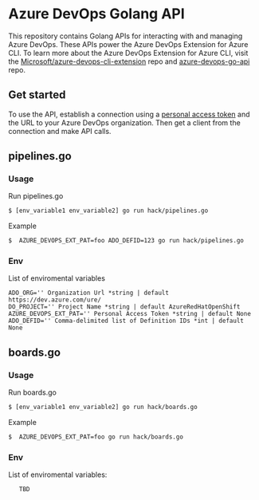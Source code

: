 # Azure DevOps Golang API
This repository contains Golang APIs for interacting with and managing Azure DevOps. These APIs power the Azure DevOps Extension for Azure CLI. To learn more about the Azure DevOps Extension for Azure CLI, visit the [Microsoft/azure-devops-cli-extension](https://github.com/Microsoft/azure-devops-cli-extension) repo and [azure-devops-go-api](https://github.com/Microsoft/azure-devops-go-api) repo.
## Get started
To use the API, establish a connection using a [personal access token](https://docs.microsoft.com/azure/devops/organizations/accounts/use-personal-access-tokens-to-authenticate?view=vsts) and the URL to your Azure DevOps organization. Then get a client from the connection and make API calls.

## pipelines.go 

### Usage
Run pipelines.go
```bash
$ [env_variable1 env_variable2] go run hack/pipelines.go
```
Example
```bash
$  AZURE_DEVOPS_EXT_PAT=foo ADO_DEFID=123 go run hack/pipelines.go
```
### Env
List of enviromental variables
```Golang
ADO_ORG='' Organization Url *string | default https://dev.azure.com/ure/
DO_PROJECT='' Project Name *string | default AzureRedHatOpenShift
AZURE_DEVOPS_EXT_PAT='' Personal Access Token *string | default None
ADO_DEFID='' Comma-delimited list of Definition IDs *int | default None    
```

## boards.go 

### Usage
Run boards.go
```bash
$ [env_variable1 env_variable2] go run hack/boards.go
```
Example
```bash
$  AZURE_DEVOPS_EXT_PAT=foo go run hack/boards.go
```
### Env
List of enviromental variables:
```Golang
   TBD
```
